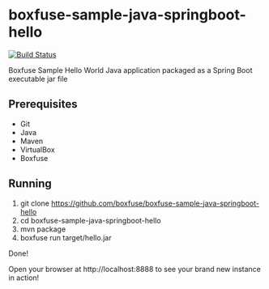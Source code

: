 boxfuse-sample-java-springboot-hello
====================================
[![Build Status](https://travis-ci.org/boxfuse/boxfuse-sample-java-springboot-hello.svg?branch=master)](https://travis-ci.org/boxfuse/boxfuse-sample-java-springboot-hello)

Boxfuse Sample Hello World Java application packaged as a Spring Boot executable jar file

## Prerequisites

- Git
- Java
- Maven
- VirtualBox
- Boxfuse


## Running

1. git clone https://github.com/boxfuse/boxfuse-sample-java-springboot-hello
2. cd boxfuse-sample-java-springboot-hello
3. mvn package
4. boxfuse run target/hello.jar

Done!

Open your browser at http://localhost:8888 to see your brand new instance in action!
